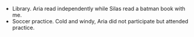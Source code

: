 - Library. Aria read independently while Silas read a batman book with me.
- Soccer practice. Cold and windy, Aria did not participate but attended practice.
